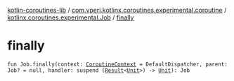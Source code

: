 [kotlin-coroutines-lib](../../index.md) / [com.vperi.kotlinx.coroutines.experimental.coroutine](../index.md) / [kotlinx.coroutines.experimental.Job](index.md) / [finally](./finally.md)

# finally

`fun Job.finally(context: `[`CoroutineContext`](https://kotlinlang.org/api/latest/jvm/stdlib/kotlin.coroutines.experimental/-coroutine-context/index.html)` = DefaultDispatcher, parent: Job? = null, handler: suspend (`[`Result`](../../com.vperi.kotlinx.coroutines.experimental/-result/index.md)`<`[`Unit`](https://kotlinlang.org/api/latest/jvm/stdlib/kotlin/-unit/index.html)`>) -> `[`Unit`](https://kotlinlang.org/api/latest/jvm/stdlib/kotlin/-unit/index.html)`): Job`